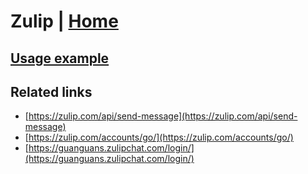 # Zulip | [Home](./../../)

## [Usage example](./../../tests/Zulip/ClientTest.php)

## Related links

* [https://zulip.com/api/send-message](https://zulip.com/api/send-message)
* [https://zulip.com/accounts/go/](https://zulip.com/accounts/go/)
* [https://guanguans.zulipchat.com/login/](https://guanguans.zulipchat.com/login/)

